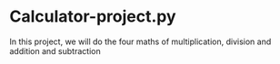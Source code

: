 # Calculator-project.py
In this project, we will do the four maths of multiplication, division and addition and subtraction
